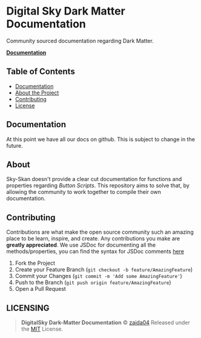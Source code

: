 # Digital Sky Dark Matter Documentation

Community sourced documentation regarding Dark Matter.

 [**Documentation**](./)  


## Table of Contents

* [Documentation](./#documentation)
* [About the Project](./#about)
* [Contributing](./#contributing)
* [License](./#LICENSING)

## Documentation

At this point we have all our docs on github. This is subject to change in the future.

## About

Sky-Skan doesn't provide a clear cut documentation for functions and properties regarding _Button Scripts_. This repository aims to solve that, by allowing the community to work together to compile their own documentation.

## Contributing

Contributions are what make the open source community such an amazing place to be learn, inspire, and create. Any contributions you make are **greatly appreciated**. We use JSDoc for documenting all the methods/properties, you can find the syntax for JSDoc comments [here](https://jsdoc.app/)

1. Fork the Project
2. Create your Feature Branch \(`git checkout -b feature/AmazingFeature`\)
3. Commit your Changes \(`git commit -m 'Add some AmazingFeature'`\)
4. Push to the Branch \(`git push origin feature/AmazingFeature`\)
5. Open a Pull Request

## LICENSING

> **DigitalSky Dark-Matter Documentation** © [zaida04](https://github.com/zaida04) Released under the [MIT](https://github.com/zaida04/DigitalSky-DarkMatter-Documentation/blob/master/LICENSE) License.

